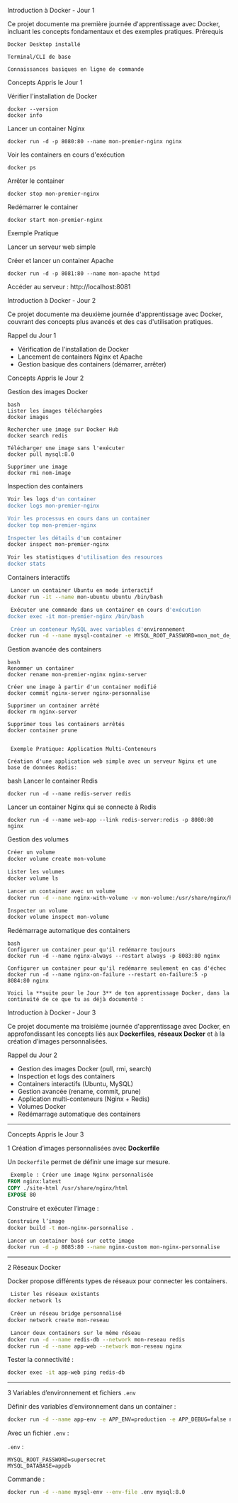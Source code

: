 Introduction à Docker - Jour 1

Ce projet documente ma première journée d'apprentissage avec Docker, incluant les concepts fondamentaux et des exemples pratiques.
 Prérequis

    Docker Desktop installé

    Terminal/CLI de base

    Connaissances basiques en ligne de commande

 Concepts Appris le Jour 1

Vérifier l'installation de Docker
```
docker --version
docker info
```

Lancer un container Nginx
```
docker run -d -p 8080:80 --name mon-premier-nginx nginx
```

Voir les containers en cours d'exécution
```
docker ps
```

Arrêter le container
```
docker stop mon-premier-nginx
```

Redémarrer le container
```
docker start mon-premier-nginx
```

 Exemple Pratique

Lancer un serveur web simple

Créer et lancer un container Apache
```
docker run -d -p 8081:80 --name mon-apache httpd
```

Accéder au serveur : http://localhost:8081

 Introduction à Docker - Jour 2

Ce projet documente ma deuxième journée d'apprentissage avec Docker, couvrant des concepts plus avancés et des cas d'utilisation pratiques.

 Rappel du Jour 1

- Vérification de l'installation de Docker
- Lancement de containers Nginx et Apache
- Gestion basique des containers (démarrer, arrêter)

 Concepts Appris le Jour 2

Gestion des images Docker

```
bash
Lister les images téléchargées
docker images

Rechercher une image sur Docker Hub
docker search redis

Télécharger une image sans l'exécuter
docker pull mysql:8.0

Supprimer une image
docker rmi nom-image
```

Inspection des containers

```bash
Voir les logs d'un container
docker logs mon-premier-nginx

Voir les processus en cours dans un container
docker top mon-premier-nginx

Inspecter les détails d'un container
docker inspect mon-premier-nginx

Voir les statistiques d'utilisation des resources
docker stats
```

Containers interactifs

```bash
 Lancer un container Ubuntu en mode interactif
docker run -it --name mon-ubuntu ubuntu /bin/bash

 Exécuter une commande dans un container en cours d'exécution
docker exec -it mon-premier-nginx /bin/bash

 Créer un conteneur MySQL avec variables d'environnement
docker run -d --name mysql-container -e MYSQL_ROOT_PASSWORD=mon_mot_de_passe -p 3306:3306 mysql:8.0
```

Gestion avancée des containers

    bash
    Renommer un container
    docker rename mon-premier-nginx nginx-server

    Créer une image à partir d'un container modifié
    docker commit nginx-server nginx-personnalise

    Supprimer un container arrêté
    docker rm nginx-server

    Supprimer tous les containers arrêtés
    docker container prune
```

 Exemple Pratique: Application Multi-Conteneurs

Création d'une application web simple avec un serveur Nginx et une base de données Redis:

```
bash
Lancer le container Redis
```
docker run -d --name redis-server redis
```

Lancer un container Nginx qui se connecte à Redis
```
docker run -d --name web-app --link redis-server:redis -p 8080:80 nginx
```

 Gestion des volumes

```bash
Créer un volume
docker volume create mon-volume

Lister les volumes
docker volume ls

Lancer un container avec un volume
docker run -d --name nginx-with-volume -v mon-volume:/usr/share/nginx/html -p 8082:80 nginx

Inspecter un volume
docker volume inspect mon-volume
```

 Redémarrage automatique des containers

```
bash
Configurer un container pour qu'il redémarre toujours
docker run -d --name nginx-always --restart always -p 8083:80 nginx

Configurer un container pour qu'il redémarre seulement en cas d'échec
docker run -d --name nginx-on-failure --restart on-failure:5 -p 8084:80 nginx

Voici la **suite pour le Jour 3** de ton apprentissage Docker, dans la continuité de ce que tu as déjà documenté :
```

Introduction à Docker - Jour 3

Ce projet documente ma troisième journée d'apprentissage avec Docker, en approfondissant les concepts liés aux **Dockerfiles**, **réseaux Docker** et à la création d’images personnalisées.

  Rappel du Jour 2

* Gestion des images Docker (pull, rmi, search)
* Inspection et logs des containers
* Containers interactifs (Ubuntu, MySQL)
* Gestion avancée (rename, commit, prune)
* Application multi-conteneurs (Nginx + Redis)
* Volumes Docker
* Redémarrage automatique des containers

---

  Concepts Appris le Jour 3

1️ Création d’images personnalisées avec **Dockerfile**

Un `Dockerfile` permet de définir une image sur mesure.

```dockerfile
 Exemple : Créer une image Nginx personnalisée
FROM nginx:latest
COPY ./site-html /usr/share/nginx/html
EXPOSE 80
```

Construire et exécuter l’image :

```bash
Construire l’image
docker build -t mon-nginx-personnalise .

Lancer un container basé sur cette image
docker run -d -p 8085:80 --name nginx-custom mon-nginx-personnalise
```

---

2️ Réseaux Docker

Docker propose différents types de réseaux pour connecter les containers.

```bash
 Lister les réseaux existants
docker network ls

 Créer un réseau bridge personnalisé
docker network create mon-reseau

 Lancer deux containers sur le même réseau
docker run -d --name redis-db --network mon-reseau redis
docker run -d --name app-web --network mon-reseau nginx
```

Tester la connectivité :

```bash
docker exec -it app-web ping redis-db
```

---

3️ Variables d’environnement et fichiers `.env`

Définir des variables d’environnement dans un container :

```bash
docker run -d --name app-env -e APP_ENV=production -e APP_DEBUG=false nginx
```

Avec un fichier `.env` :

`.env` :

```
MYSQL_ROOT_PASSWORD=supersecret
MYSQL_DATABASE=appdb
```

Commande :

```bash
docker run -d --name mysql-env --env-file .env mysql:8.0
```



